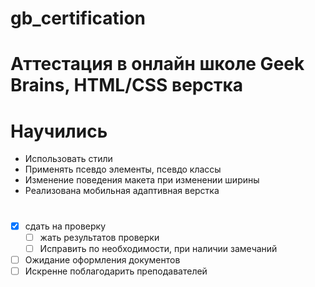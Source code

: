 # gb_certification
# Аттестация в онлайн школе Geek Brains, HTML/CSS верстка

# Научились
* Использовать стили
* Применять псевдо элементы, псевдо классы
* Изменение поведения макета при изменении ширины
* Реализована мобильная адаптивная верстка
 
# 
* [X] сдать на проверку
    *  [ ] жать результатов проверки
    *  [ ] Исправить по необходимости, при наличии замечаний
* [ ] Ожидание оформления документов
* [ ] Искренне поблагодарить преподавателей